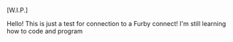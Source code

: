 [W.I.P.]

Hello! This is just a test for connection to a Furby connect! I'm still learning how to code and program
